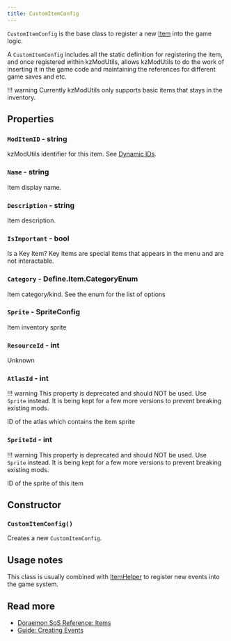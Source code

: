 ```yaml
---
title: CustomItemConfig
---
```


`CustomItemConfig` is the base class to register a new [Item](../../DoraemonSoS-Reference/Items.md) into the game logic.

A `CustomItemConfig` includes all the static definition for registering the item,
and once registered within kzModUtils, allows kzModUtils to do the work of inserting
it in the game code and maintaining the references for different game saves and etc.

!!! warning
	Currently kzModUtils only supports basic items that stays in the inventory.


## Properties

### `ModItemID` - string
kzModUtils identifier for this item.
See [Dynamic IDs](../../kzModUtils-Guide/Basics/Dynamic-IDs.md).

### `Name` - string
Item display name.

### `Description` - string
Item description.

### `IsImportant` - bool
Is a Key Item? Key Items are special items that appears in the menu
and are not interactable.

### `Category` - Define.Item.CategoryEnum
Item category/kind. See the enum for the list of options

### `Sprite` - SpriteConfig
Item inventory sprite

### `ResourceId` - int
Unknown

### `AtlasId` - int
!!! warning
	This property is deprecated and should NOT be used. Use `Sprite` instead.
	It is being kept for a few more versions to prevent breaking existing mods.

ID of the atlas which contains the item sprite

### `SpriteId` - int
!!! warning
	This property is deprecated and should NOT be used. Use `Sprite` instead.
	It is being kept for a few more versions to prevent breaking existing mods.

ID of the sprite of this item


## Constructor

### `CustomItemConfig()`
Creates a new `CustomItemConfig`.


## Usage notes
This class is usually combined with [ItemHelper](./ItemHelper.md)
to register new events into the game system.


## Read more
- [Doraemon SoS Reference: Items](../../DoraemonSoS-Reference/Items.md.md)
- [Guide: Creating Events](../../kzModUtils-Guide/Customizing/Creating-Items.md)

